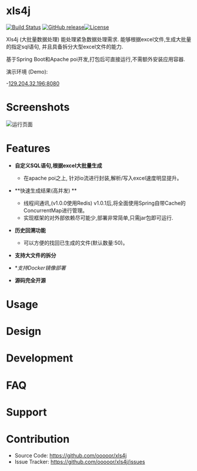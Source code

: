 # xls4j
[![Build Status](https://travis-ci.org/ctripcorp/apollo.svg?branch=master)](https://travis-ci.org/ctripcorp/apollo)
[![GitHub release](https://img.shields.io/github/release/ctripcorp/apollo.svg)](https://github.com/ctripcorp/apollo/releases)[![License](https://img.shields.io/badge/License-Apache%202.0-blue.svg)](https://opensource.org/licenses/Apache-2.0)



Xls4j (大批量数据处理) 能处理紧急数据处理需求. 能够根据excel文件,生成大批量的指定sql语句, 并且具备拆分大型excel文件的能力.

基于Spring Boot和Apache poi开发,打包后可直接运行,不需额外安装应用容器.

演示环境 (Demo):

-[129.204.32.196:8080](http://129.204.32.196:8080/)

# Screenshots

![运行页面](https://raw.githubusercontent.com/wiki/ooooor/siren/screenshot.png)

# Features
* **自定义SQL语句,根据excel大批量生成**
  * 在apache poi之上, 针对io流进行封装,解析/写入excel速度明显提升。

* **快速生成结果(高并发) **
  * 线程间通讯,(v1.0.0使用Redis) v1.0.1后,将全面使用Spring自带Cache的ConcurrentMap进行管理。
  * 实现框架的对外部依赖尽可能少,部署非常简单,只需jar包即可运行.

* **历史回溯功能**
  * 可以方便的找回已生成的文件(默认数量:50)。

* **支持大文件的拆分**

* **支持Docker镜像部署*

* **源码完全开源**

# Usage

# Design

# Development

# FAQ

# Support 

# Contribution
  * Source Code: https://github.com/ooooor/xls4j
  * Issue Tracker: https://github.com/ooooor/xls4j/issues